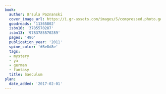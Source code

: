 ```yaml
---
book:
  author: Ursula Poznanski
  cover_image_url: https://i.gr-assets.com/images/S/compressed.photo.goodreads.com/books/1327246915l/11365802._SX98_.jpg
  goodreads: '11365802'
  isbn10: '3785570287'
  isbn13: '9783785570289'
  pages: '496'
  publication_year: '2011'
  spine_color: '#8e8d8e'
  tags:
  - mystery
  - ya
  - german
  - fantasy
  title: Saeculum
plan:
  date_added: '2017-02-01'
---
```


